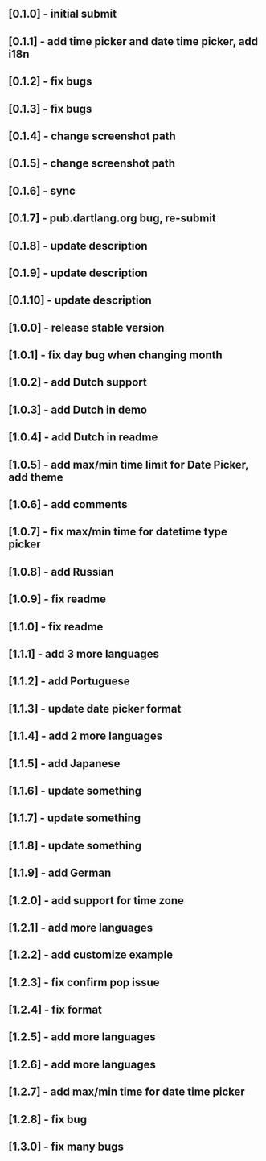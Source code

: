 ## [0.1.0] - initial submit
## [0.1.1] - add time picker and date time picker, add i18n
## [0.1.2] - fix bugs
## [0.1.3] - fix bugs
## [0.1.4] - change screenshot path
## [0.1.5] - change screenshot path
## [0.1.6] - sync
## [0.1.7] - pub.dartlang.org bug, re-submit
## [0.1.8] - update description
## [0.1.9] - update description
## [0.1.10] - update description
## [1.0.0] - release stable version
## [1.0.1] - fix day bug when changing month
## [1.0.2] - add Dutch support
## [1.0.3] - add Dutch in demo
## [1.0.4] - add Dutch in readme
## [1.0.5] - add max/min time limit for Date Picker, add theme
## [1.0.6] - add comments
## [1.0.7] - fix max/min time for datetime type picker
## [1.0.8] - add Russian
## [1.0.9] - fix readme
## [1.1.0] - fix readme
## [1.1.1] - add 3 more languages
## [1.1.2] - add Portuguese
## [1.1.3] - update date picker format
## [1.1.4] - add 2 more languages
## [1.1.5] - add Japanese
## [1.1.6] - update something
## [1.1.7] - update something
## [1.1.8] - update something
## [1.1.9] - add German
## [1.2.0] - add support for time zone
## [1.2.1] - add more languages
## [1.2.2] - add customize example
## [1.2.3] - fix confirm pop issue
## [1.2.4] - fix format
## [1.2.5] - add more languages
## [1.2.6] - add more languages
## [1.2.7] - add max/min time for date time picker
## [1.2.8] - fix bug
## [1.3.0] - fix many bugs